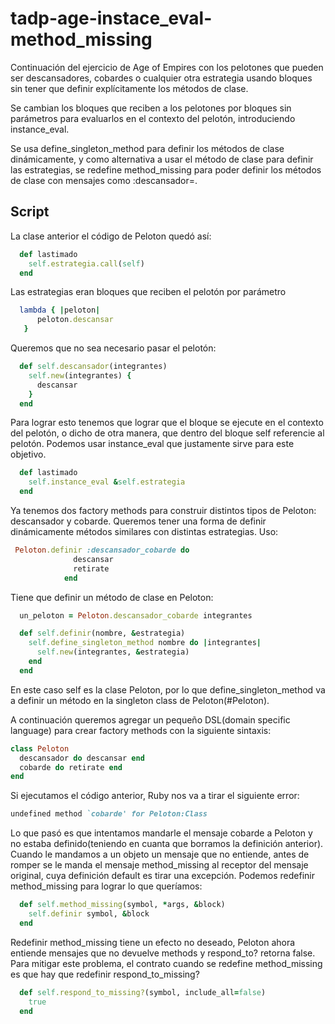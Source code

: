 # tadp-age-instace_eval-method_missing

Continuación del ejercicio de Age of Empires con los pelotones que pueden ser descansadores, cobardes o cualquier otra estrategia usando bloques sin tener que definir explícitamente los métodos de clase.

Se cambian los bloques que reciben a los pelotones por bloques sin parámetros para evaluarlos en el contexto del pelotón, introduciendo instance_eval.

Se usa define_singleton_method para definir los métodos de clase dinámicamente, y como alternativa a usar el método de clase para definir las estrategias, se redefine method_missing para poder definir los métodos de clase con mensajes como :descansador=.


## Script
La clase anterior el código de Peloton quedó así:
~~~ruby
  def lastimado
    self.estrategia.call(self)
  end
~~~

Las estrategias eran bloques que reciben el pelotón por parámetro
~~~ruby
  lambda { |peloton|
      peloton.descansar
   }  
~~~	           

Queremos que no sea necesario pasar el pelotón:
~~~ruby
  def self.descansador(integrantes)
    self.new(integrantes) {
      descansar
    }
  end
~~~
Para lograr esto tenemos que lograr que el bloque se ejecute en el contexto del pelotón, o dicho de otra manera, que dentro del bloque self referencie al pelotón.
Podemos usar instance_eval que justamente sirve para este objetivo.
~~~ruby
  def lastimado
    self.instance_eval &self.estrategia
  end
~~~

Ya tenemos dos factory methods para construir distintos tipos de Peloton: descansador y cobarde. Queremos tener una forma de definir dinámicamente métodos similares con distintas estrategias. Uso:
~~~ruby
 Peloton.definir :descansador_cobarde do 
	          descansar
	          retirate
	        end
~~~
Tiene que definir un método de clase en Peloton:
~~~ruby  
  un_peloton = Peloton.descansador_cobarde integrantes

  def self.definir(nombre, &estrategia)
    self.define_singleton_method nombre do |integrantes|
      self.new(integrantes, &estrategia)
    end
  end
~~~

En este caso self es la clase Peloton, por lo que define_singleton_method va a definir un método en la singleton class de Peloton(#Peloton).

A continuación queremos agregar un pequeño DSL(domain specific language) para crear factory methods con la siguiente sintaxis:
~~~ruby
class Peloton
  descansador do descansar end
  cobarde do retirate end
end
~~~

Si ejecutamos el código anterior, Ruby nos va a tirar el siguiente error:
~~~ruby
undefined method `cobarde' for Peloton:Class
~~~

Lo que pasó es que intentamos mandarle el mensaje cobarde a Peloton y no estaba definido(teniendo en cuanta que borramos la definición anterior).
Cuando le mandamos a un objeto un mensaje que no entiende, antes de romper se le manda el mensaje method_missing al receptor del mensaje original, cuya definición default es tirar una excepción.
Podemos redefinir method_missing para lograr lo que queríamos:
~~~ruby
  def self.method_missing(symbol, *args, &block)
    self.definir symbol, &block
  end
~~~

Redefinir method_missing tiene un efecto no deseado, Peloton ahora entiende mensajes que no devuelve methods y respond_to? retorna false.
Para mitigar este problema, el contrato cuando se redefine method_missing es que hay que redefinir respond_to_missing?
~~~ruby  
  def self.respond_to_missing?(symbol, include_all=false)
    true
  end
~~~